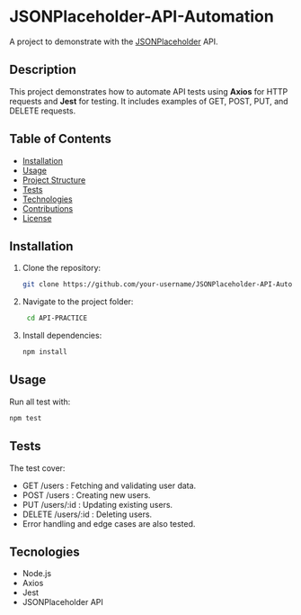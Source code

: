 # JSONPlaceholder-API-Automation

A project to demonstrate with the [JSONPlaceholder](https://jsonplaceholder.typicode.com/) API.

## Description

This project demonstrates how to automate API tests using **Axios** for HTTP requests and **Jest** for testing. It includes examples of GET, POST, PUT, and DELETE requests.

## Table of Contents

- [Installation](#installation)
- [Usage](#usage)
- [Project Structure](#project-structure)
- [Tests](#tests)
- [Technologies](#technologies)
- [Contributions](#contributions)
- [License](#license)

## Installation

1. Clone the repository:
   ```bash
   git clone https://github.com/your-username/JSONPlaceholder-API-Automation.git
   ```
2. Navigate to the project folder:
   ```bash
    cd API-PRACTICE
   ```

3. Install dependencies:
    ```bash
    npm install
## Usage
Run all test with:
   ```bash
   npm test
  ```
  
## Tests
The test cover:
 - GET /users : Fetching and validating user data.
 - POST /users : Creating new users.
 - PUT /users/:id : Updating existing users.
 - DELETE /users/:id : Deleting users.
 - Error handling and edge cases are also tested.

## Tecnologies
 - Node.js
 - Axios
 - Jest
 - JSONPlaceholder API

